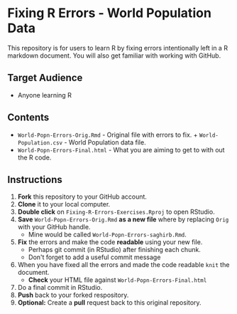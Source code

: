# Fixing R Errors - World Population Data

This repository is for users to learn R by fixing errors intentionally left in a
R markdown document. You will also get familiar with working with GitHub.

## Target Audience

+ Anyone learning R

## Contents

+ `World-Popn-Errors-Orig.Rmd` - Original file with errors to fix.
        + `World-Population.csv` - World Population data file.
+ `World-Popn-Errors-Final.html` - What you are aiming to get to with out the R code.

## Instructions

1. **Fork** this repository to your GitHub account.
2. **Clone** it to your local computer.
3. **Double click** on `Fixing-R-Errors-Exercises.Rproj` to open RStudio.
4. **Save** `World-Popn-Errors-Orig.Rmd` **as a new file** where by replacing `Orig` 
with your GitHub handle.
    + Mine would be called `World-Popn-Errors-saghirb.Rmd`.
5. **Fix** the errors and make the code **readable** using your new file.
    + Perhaps git commit (in RStudio) after finishing each chunk.
    + Don't forget to add a useful commit message
6. When you have fixed all the errors and made the code readable `knit` the document.
    + **Check** your HTML file against `World-Popn-Errors-Final.html`
7. Do a final commit in RStudio.
8. **Push** back to your forked respository.
9. **Optional:** Create a **pull** request back to this original repository.


    


